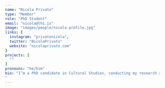 ```yaml
---
name: "Nicola Privato"
type: "Member"
role: "PhD Student"
email: "nicola@lhi.is"
image: "images/people/nicola-profile.jpg"
links: {
  instagram: "privatonicola",
  twitter: "NicolaPrivato"
  website: "nicolaprivato.com"
}
projects: [
  ""
]
pronouns: "he/him"
bio: "I’m a PhD candidate in Cultural Studies, conducting my research at the Intelligent Instruments Lab. Previously, I studied Electronic Music at the Conservatory of Padua (MA), Jazz Improvisation and Composition at the Conservatory of Trieste (BA) and Modern Languages and Cultures at the University of Padua (BA). In the last ten years I have been curating musical events and festivals, composing, performing and teaching music. My current interests include alternative forms of notation, improvisation, composition, and Human-Computer Interaction in performative contexts. My project focuses on AI explainability in music performances.
"
---
```


